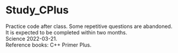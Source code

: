 # Study_CPlus  
Practice code after class. Some repetitive questions are abandoned.  
It is expected to be completed within two months.  
Science 2022-03-21.  
Reference books: C++ Primer Plus.    

